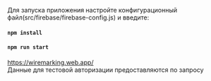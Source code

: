 Для запуска приложения настройте конфигурационный файл(src/firebase/firebase-config.js) и введите:

#### `npm install`
#### `npm run start`

https://wiremarking.web.app/ <br/>
Данные для тестовой авторизации предоставляются по запросу
